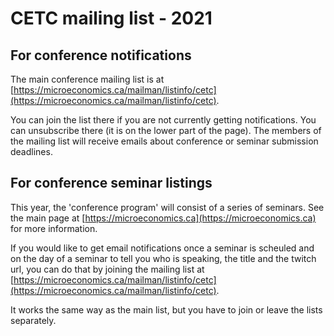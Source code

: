 # CETC mailing list - 2021

## For conference notifications

The main conference mailing list is at [https://microeconomics.ca/mailman/listinfo/cetc](https://microeconomics.ca/mailman/listinfo/cetc).

You can join the list there if you are not currently getting notifications.  You can unsubscribe there (it is on the lower part of the page).  The members of the mailing list will receive emails about conference or seminar submission deadlines.

## For conference seminar listings

This year, the 'conference program' will consist of a series of seminars.  See the main page at [https://microeconomics.ca](https://microeconomics.ca) for more information. 

If you would like to get email notifications once a seminar is scheuled and on the day of a seminar to tell you who is speaking, the title and the twitch url, you can do that by joining the mailing list at [https://microeconomics.ca/mailman/listinfo/cetc](https://microeconomics.ca/mailman/listinfo/cetc).

It works the same way as the main list, but you have to join or leave the lists separately.
